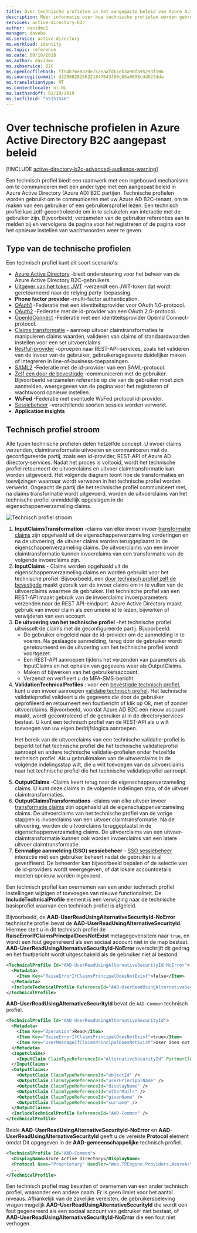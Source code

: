 ```yaml
---
title: Over technische profielen in het aangepaste beleid van Azure Active Directory B2C | Microsoft Docs
description: Meer informatie over hoe technische profielen worden gebruikt in een aangepast beleid in Azure Active Directory B2C.
services: active-directory-b2c
author: davidmu1
manager: daveba
ms.service: active-directory
ms.workload: identity
ms.topic: reference
ms.date: 09/10/2018
ms.author: davidmu
ms.subservice: B2C
ms.openlocfilehash: ff54b76e8a2de752eaafdb1eb3a98fa95293f106
ms.sourcegitcommit: d3200828266321847643f06c65a0698c4d6234da
ms.translationtype: MT
ms.contentlocale: nl-NL
ms.lasthandoff: 01/29/2019
ms.locfileid: "55151546"
---
```

# <a name="about-technical-profiles-in-azure-active-directory-b2c-custom-policies"></a>Over technische profielen in Azure Active Directory B2C aangepast beleid

[!INCLUDE [active-directory-b2c-advanced-audience-warning](../../includes/active-directory-b2c-advanced-audience-warning.md)]

Een technisch profiel biedt een raamwerk met een ingebouwd mechanisme om te communiceren met een ander type met een aangepast beleid in Azure Active Directory (Azure AD) B2C partijen. Technische profielen worden gebruikt om te communiceren met uw Azure AD B2C-tenant, om te maken van een gebruiker of een gebruikersprofiel lezen. Een technisch profiel kan zelf-gecontroleerde om in te schakelen van interactie met de gebruiker zijn. Bijvoorbeeld, verzamelen van de gebruiker referenties aan te melden bij en vervolgens de pagina voor het registreren of de pagina voor het opnieuw instellen van wachtwoorden weer te geven. 

## <a name="type-of-technical-profiles"></a>Type van de technische profielen

Een technisch profiel kunt dit soort scenario's:

- [Azure Active Directory](active-directory-technical-profile.md) -biedt ondersteuning voor het beheer van de Azure Active Directory B2C-gebruikers.
- [Uitgever van het token JWT](jwt-issuer-technical-profile.md) -verzendt een JWT-token dat wordt geretourneerd naar de relying party-toepassing. 
- **Phone factor provider** -multi-factor authentication.
- [OAuth1](oauth1-technical-profile.md) -Federatie met een identiteitsprovider voor OAuth 1.0-protocol.
- [OAuth2](oauth2-technical-profile.md) -Federatie met de id-provider van een OAuth 2.0-protocol.
- [OpenIdConnect](openid-connect-technical-profile.md) -Federatie met een identiteitsprovider OpenId Connect-protocol.
- [Claims transformatie](claims-transformation-technical-profile.md) - aanroep uitvoer claimtransformaties te manipuleren claims waarden, valideren van claims of standaardwaarden instellen voor een set uitvoerclaims.
- [Restful-provider](restful-technical-profile.md) -oproepen naar REST-API-services, zoals het valideren van de invoer van de gebruiker, gebruikersgegevens duidelijker maken of integreren in line-of-business-toepassingen.
- [SAML2](saml-technical-profile.md) -Federatie met de id-provider van een SAML-protocol.
- [Zelf een door de bevestigde](self-asserted-technical-profile.md) -communiceren met de gebruiker. Bijvoorbeeld verzamelen referentie op die van de gebruiker moet zich aanmelden, weergegeven van de pagina voor het registreren of wachtwoord opnieuw instellen.
- **WsFed** -Federatie met eventuele WsFed protocol id-provider. 
- [Sessiebeheer](active-directory-b2c-reference-sso-custom.md) -verschillende soorten sessies worden verwerkt. 
- **Application insights**

## <a name="technical-profile-flow"></a>Technisch profiel stroom

Alle typen technische profielen delen hetzelfde concept. U invoer claims verzenden, claimtransformatie uitvoeren en communiceren met de geconfigureerde partij, zoals een id-provider, REST-API of Azure AD directory-services. Nadat het proces is voltooid, wordt het technische profiel retourneert de uitvoerclaims en uitvoer claimtransformatie kan worden uitgevoerd. Het volgende diagram toont hoe de transformaties en toewijzingen waarnaar wordt verwezen in het technische profiel worden verwerkt. Ongeacht de partij die het technische profiel communiceert met, na claims transformatie wordt uitgevoerd, worden de uitvoerclaims van het technische profiel onmiddellijk opgeslagen in de eigenschappenverzameling claims. 

![Technisch profiel stroom](./media/technical-profiles-overview/technical-profile-idp-saml-flow.png)
 
1. **InputClaimsTransformation** -claims van elke invoer invoer [transformatie claims](claimstransformations.md) zijn opgehaald uit de eigenschappenverzameling vorderingen en na de uitvoering, de uitvoer claims worden teruggeplaatst in de eigenschappenverzameling claims. De uitvoerclaims van een invoer claimtransformatie kunnen invoerclaims van een transformatie van de volgende invoerclaims zijn.
2. **InputClaims** - Claims worden opgehaald uit de eigenschappenverzameling claims en worden gebruikt voor het technische profiel. Bijvoorbeeld, een [door technisch profiel zelf de bevestigde](self-asserted-technical-profile.md) maakt gebruik van de invoer claims om in te vullen van de uitvoerclaims waarmee de gebruiker. Het technische profiel van een REST-API maakt gebruik van de invoerclaims invoerparameters verzenden naar de REST API-eindpunt. Azure Active Directory maakt gebruik van invoer claim als een unieke id te lezen, bijwerken of verwijderen van een account.
3. **De uitvoering van het technische profiel** -het technische profiel uitwisselt de claims met de geconfigureerde partij. Bijvoorbeeld:
    - De gebruiker omgeleid naar de id-provider om de aanmelding in te voeren. Na geslaagde aanmelding, terug door de gebruiker wordt geretourneerd en de uitvoering van het technische profiel wordt voortgezet.
    - Een REST-API aanroepen tijdens het verzenden van parameters als InputClaims en het ophalen van gegevens weer als OutputClaims.
    - Maken of bijwerken van het gebruikersaccount.
    - Verzendt en verifieert u de MFA-SMS-bericht.
4. **ValidationTechnicalProfiles** : voor een [bevestigde technisch profiel](self-asserted-technical-profile.md), kunt u een invoer aanroepen [validatie technisch profiel](validation-technical-profile.md). Het technische validatieprofiel valideert u de gegevens die door de gebruiker geprofileerd en retourneert een foutbericht of klik op Ok, met of zonder uitvoerclaims. Bijvoorbeeld, voordat Azure AD B2C een nieuw account maakt, wordt gecontroleerd of de gebruiker al in de directoryservices bestaat. U kunt een technisch profiel van de REST-API als u wilt toevoegen van uw eigen bedrijfslogica aanroepen.<p>Het bereik van de uitvoerclaims van een technische validatie-profiel is beperkt tot het technische profiel die het technische validatieprofiel aanroept en andere technische validatie-profielen onder hetzelfde technisch profiel. Als u gebruikmaken van de uitvoerclaims in de volgende indelingsstap wilt, die u wilt toevoegen van de uitvoerclaims naar het technische profiel die het technische validatieprofiel aanroept.
5. **OutputClaims** -Claims keert terug naar de eigenschappenverzameling claims. U kunt deze claims in de volgende indelingen stap, of de uitvoer claimtransformaties.
6. **OutputClaimsTransformations** -claims van elke uitvoer invoer [transformatie claims](claimstransformations.md) zijn opgehaald uit de eigenschappenverzameling claims. De uitvoerclaims van het technische profiel van de vorige stappen is invoerclaims van een uitvoer claimtransformatie. Na de uitvoering, worden de uitvoerclaims teruggeplaatst in de eigenschappenverzameling claims. De uitvoerclaims van een uitvoer-claimtransformatie kunnen ook worden invoerclaims van een latere uitvoer claimtransformatie.
7. **Eenmalige aanmelding (SSO) sessiebeheer** - [SSO sessiebeheer](active-directory-b2c-reference-sso-custom.md) interactie met een gebruiker beheert nadat de gebruiker is al geverifieerd. De beheerder kan bijvoorbeeld bepalen of de selectie van de id-providers wordt weergegeven, of dat lokale accountdetails moeten opnieuw worden ingevoerd.

Een technisch profiel kan overnemen van een ander technisch profiel instellingen wijzigen of toevoegen van nieuwe functionaliteit.  De **IncludeTechnicalProfile** element is een verwijzing naar de technische basisprofiel waarvan een technisch profiel is afgeleid.  

Bijvoorbeeld, de **AAD-UserReadUsingAlternativeSecurityId-NoError** technische profiel bevat de **AAD-UserReadUsingAlternativeSecurityId**. Hiermee stelt u in dit technisch profiel de **RaiseErrorIfClaimsPrincipalDoesNotExist** metagegevensitem naar `true`, en wordt een fout gegenereerd als een sociaal account niet in de map bestaat. **AAD-UserReadUsingAlternativeSecurityId-NoError** overschrijft dit gedrag en het foutbericht wordt uitgeschakeld als de gebruiker niet al bestond.

```XML
<TechnicalProfile Id="AAD-UserReadUsingAlternativeSecurityId-NoError">
  <Metadata>
    <Item Key="RaiseErrorIfClaimsPrincipalDoesNotExist">false</Item>
  </Metadata>
  <IncludeTechnicalProfile ReferenceId="AAD-UserReadUsingAlternativeSecurityId" />
</TechnicalProfile>
``` 

**AAD-UserReadUsingAlternativeSecurityId** bevat de `AAD-Common` technisch profiel.

```XML
<TechnicalProfile Id="AAD-UserReadUsingAlternativeSecurityId">
  <Metadata>
    <Item Key="Operation">Read</Item>
    <Item Key="RaiseErrorIfClaimsPrincipalDoesNotExist">true</Item>
    <Item Key="UserMessageIfClaimsPrincipalDoesNotExist">User does not exist. Please sign up before you can sign in.</Item>
  </Metadata>
  <InputClaims>
    <InputClaim ClaimTypeReferenceId="AlternativeSecurityId" PartnerClaimType="alternativeSecurityId" Required="true" />
  </InputClaims>
  <OutputClaims>
    <OutputClaim ClaimTypeReferenceId="objectId" />
    <OutputClaim ClaimTypeReferenceId="userPrincipalName" />
    <OutputClaim ClaimTypeReferenceId="displayName" />
    <OutputClaim ClaimTypeReferenceId="otherMails" />
    <OutputClaim ClaimTypeReferenceId="givenName" />
    <OutputClaim ClaimTypeReferenceId="surname" />
  </OutputClaims>
  <IncludeTechnicalProfile ReferenceId="AAD-Common" />
</TechnicalProfile>
```

Beide **AAD-UserReadUsingAlternativeSecurityId-NoError** en **AAD-UserReadUsingAlternativeSecurityId** geeft u de vereiste **Protocol** element omdat Dit opgegeven in de **AAD-gemeenschappelijke** technisch profiel.

```XML
<TechnicalProfile Id="AAD-Common">
  <DisplayName>Azure Active Directory</DisplayName>
  <Protocol Name="Proprietary" Handler="Web.TPEngine.Providers.AzureActiveDirectoryProvider, Web.TPEngine, Version=1.0.0.0, Culture=neutral, PublicKeyToken=null" />
  ...
</TechnicalProfile>
```

Een technisch profiel mag bevatten of overnemen van een ander technisch profiel, waaronder een andere naam. Er is geen limiet voor het aantal niveaus. Afhankelijk van de zakelijke vereisten, de gebruikersbeleving vragen mogelijk **AAD-UserReadUsingAlternativeSecurityId** die wordt een fout gegenereerd als een sociaal account van gebruiker niet bestaat, of  **AAD-UserReadUsingAlternativeSecurityId-NoError** die een fout niet verhogen.











